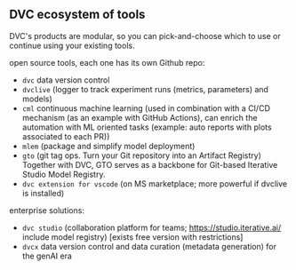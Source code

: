 ## DVC ecosystem of tools

DVC's products are modular, so you can pick-and-choose which to use or continue using your existing tools.

open source tools, each one has its own Github repo:

* `dvc` data version control
* `dvclive` (logger to track experiment runs (metrics, parameters) and models)
* `cml` continuous machine learning (used in combination with a CI/CD mechanism (as an example with GitHub Actions), can enrich the automation with ML oriented tasks (example: auto reports with plots associated to each PR))
* `mlem` (package and simplify model deployment)
* `gto` (git tag ops. Turn your Git repository into an Artifact Registry)
    Together with DVC, GTO serves as a backbone for Git-based Iterative Studio Model Registry.
* `dvc extension for vscode` (on MS marketplace; more powerful if dvclive is installed)

enterprise solutions:

* `dvc studio` (collaboration platform for teams; https://studio.iterative.ai/
    include model registry) [exists free version with restrictions]
* `dvcx` data version control and data curation (metadata generation) for the genAI era